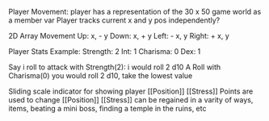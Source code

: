 Player Movement:
player has a representation of the 30 x 50 game world as a member var
Player tracks current x and y pos independently?

2D Array Movement
Up: x, - y
Down: x, + y
Left: - x, y
Right: + x, y

Player Stats Example:
Strength: 2
Int: 1
Charisma: 0
Dex: 1

Say i roll to attack with Strength(2): i would roll 2 d10
A Roll with Charisma(0) you would roll 2 d10, take the lowest value

Sliding scale indicator for showing player [[Position]]
[[Stress]] Points are used to change [[Position]]
[[Stress]] can be regained in a varity of ways, items, beating a mini boss, finding a temple in the ruins, etc

